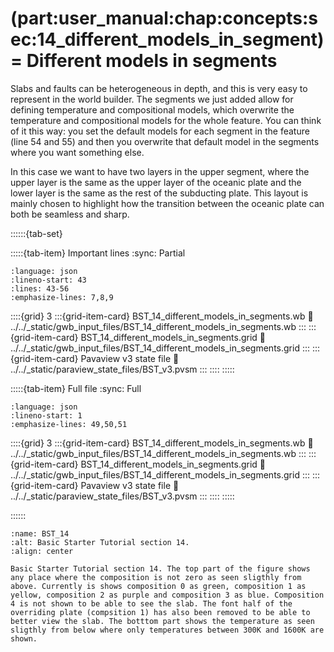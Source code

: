 (part:user_manual:chap:concepts:sec:14_different_models_in_segment)=
Different models in segments
============================

Slabs and faults can be heterogeneous in depth, and this is very easy to represent in the world builder. The segments we just added allow for defining temperature and compositional models, which overwrite the temperature and compositional models for the whole feature. You can think of it this way: you set the default models for each segment in the feature (line 54 and 55) and then you overwrite that default model in the segments where you want something else. 

In this case we want to have two layers in the upper segment, where the upper layer is the same as the upper layer of the oceanic plate and the lower layer is the same as the rest of the subducting plate. This layout is mainly chosen to highlight how the transition between the oceanic plate can both be seamless and sharp.

::::::{tab-set}

:::::{tab-item} Important lines
:sync: Partial

```{literalinclude} ../../_static/gwb_input_files/BST_14_different_models_in_segments.wb
:language: json
:lineno-start: 43
:lines: 43-56
:emphasize-lines: 7,8,9
```
::::{grid} 3
:::{grid-item-card} BST_14_different_models_in_segments.wb
:link: ../../_static/gwb_input_files/BST_14_different_models_in_segments.wb
:::
:::{grid-item-card} BST_14_different_models_in_segments.grid
:link: ../../_static/gwb_input_files/BST_14_different_models_in_segments.grid
:::
:::{grid-item-card} Pavaview v3 state file 
:link: ../../_static/paraview_state_files/BST_v3.pvsm
:::
::::
:::::

:::::{tab-item} Full file
:sync: Full


```{literalinclude} ../../_static/gwb_input_files/BST_14_different_models_in_segments.wb
:language: json
:lineno-start: 1
:emphasize-lines: 49,50,51
```

::::{grid} 3
:::{grid-item-card} BST_14_different_models_in_segments.wb
:link: ../../_static/gwb_input_files/BST_14_different_models_in_segments.wb
:::
:::{grid-item-card} BST_14_different_models_in_segments.grid
:link: ../../_static/gwb_input_files/BST_14_different_models_in_segments.grid
:::
:::{grid-item-card} Pavaview v3 state file 
:link: ../../_static/paraview_state_files/BST_v3.pvsm
:::
::::
:::::

::::::


```{figure} ../../../../doc/sphinx/_static/images/user_manual/basic_starter_tutorial/BST_14.png
:name: BST_14
:alt: Basic Starter Tutorial section 14. 
:align: center

Basic Starter Tutorial section 14. The top part of the figure shows any place where the composition is not zero as seen sligthly from above. Currently is shows composition 0 as green, composition 1 as yellow, composition 2 as purple and composition 3 as blue. Composition 4 is not shown to be able to see the slab. The font half of the overriding plate (compsition 1) has also been removed to be able to better view the slab. The botttom part shows the temperature as seen sligthly from below where only temperatures between 300K and 1600K are shown. 
```
